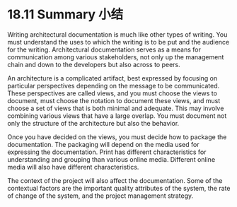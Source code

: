 18.11 Summary 小结
==

Writing architectural documentation is much like other types of writing. You must understand the uses to which the writing is to be put and the audience for the writing. Architectural documentation serves as a means for communication among various stakeholders, not only up the management chain and down to the developers but also across to peers.

An architecture is a complicated artifact, best expressed by focusing on particular perspectives depending on the message to be communicated. These perspectives are called views, and you must choose the views to document, must choose the notation to document these views, and must choose a set of views that is both minimal and adequate. This may involve combining various views that have a large overlap. You must document not only the structure of the architecture but also the behavior.

Once you have decided on the views, you must decide how to package the documentation. The packaging will depend on the media used for expressing the documentation. Print has different characteristics for understanding and grouping than various online media. Different online media will also have different characteristics.

The context of the project will also affect the documentation. Some of the contextual factors are the important quality attributes of the system, the rate of change of the system, and the project management strategy.
